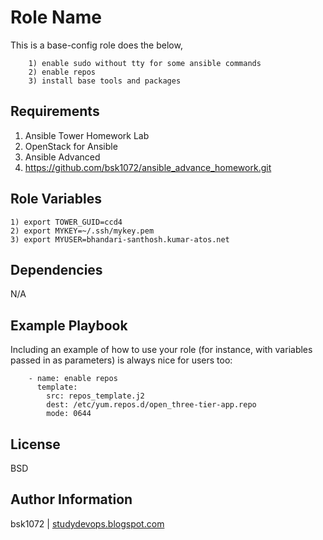 Role Name
=========

This is a base-config role does the below,

        1) enable sudo without tty for some ansible commands
        2) enable repos
        3) install base tools and packages

Requirements
------------
  1) Ansible Tower Homework Lab
  2) OpenStack for Ansible
  3) Ansible Advanced
  4) https://github.com/bsk1072/ansible_advance_homework.git

Role Variables
--------------

    1) export TOWER_GUID=ccd4
    2) export MYKEY=~/.ssh/mykey.pem
    3) export MYUSER=bhandari-santhosh.kumar-atos.net

Dependencies
------------

N/A

Example Playbook
----------------

Including an example of how to use your role (for instance, with variables passed in as parameters) is always nice for users too:

        - name: enable repos
          template:
            src: repos_template.j2
            dest: /etc/yum.repos.d/open_three-tier-app.repo
            mode: 0644

License
-------

BSD

Author Information
------------------

bsk1072 | [studydevops.blogspot.com](http://studydevops.blogspot.com/)
